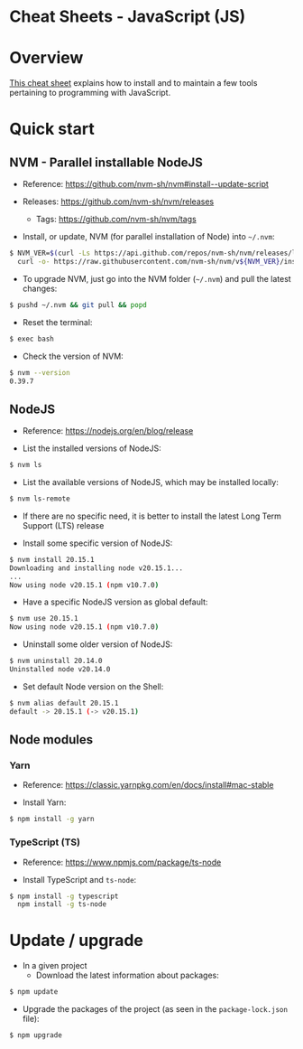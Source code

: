 Cheat Sheets - JavaScript (JS)
==============================

# Overview
[This cheat sheet](https://github.com/data-engineering-helpers/ks-cheat-sheets/blob/main/programming/js-world/README.md)
explains how to install and to maintain a few tools pertaining to
programming with JavaScript.

# Quick start

## NVM - Parallel installable NodeJS
* Reference: https://github.com/nvm-sh/nvm#install--update-script

* Releases: https://github.com/nvm-sh/nvm/releases
  + Tags: https://github.com/nvm-sh/nvm/tags

* Install, or update, NVM (for parallel installation of Node) into `~/.nvm`:
```bash
$ NVM_VER=$(curl -Ls https://api.github.com/repos/nvm-sh/nvm/releases/latest | grep 'tag_name' | cut -d'v' -f2 | cut -d'"' -f1)
  curl -o- https://raw.githubusercontent.com/nvm-sh/nvm/v${NVM_VER}/install.sh | bash
```
  * To upgrade NVM, just go into the NVM folder (`~/.nvm`) and pull the latest
    changes:
```bash
$ pushd ~/.nvm && git pull && popd
```
  * Reset the terminal:
```bash
$ exec bash
```
  * Check the version of NVM:
```bash
$ nvm --version
0.39.7
```

## NodeJS
* Reference: https://nodejs.org/en/blog/release

* List the installed versions of NodeJS:
```bash
$ nvm ls
```

* List the available versions of NodeJS, which may be installed locally:
```bash
$ nvm ls-remote
```

* If there are no specific need, it is better to install the latest
  Long Term Support (LTS) release

* Install some specific version of NodeJS:
```bash
$ nvm install 20.15.1
Downloading and installing node v20.15.1...
...
Now using node v20.15.1 (npm v10.7.0)
```

* Have a specific NodeJS version as global default:
```bash
$ nvm use 20.15.1
Now using node v20.15.1 (npm v10.7.0)
```

* Uninstall some older version of NodeJS:
```bash
$ nvm uninstall 20.14.0
Uninstalled node v20.14.0
```

* Set default Node version on the Shell:
```bash
$ nvm alias default 20.15.1
default -> 20.15.1 (-> v20.15.1)
```

## Node modules

### Yarn
* Reference: https://classic.yarnpkg.com/en/docs/install#mac-stable

* Install Yarn:
```bash
$ npm install -g yarn
```

### TypeScript (TS)
* Reference: https://www.npmjs.com/package/ts-node

* Install TypeScript and `ts-node`:
```bash
$ npm install -g typescript
  npm install -g ts-node
```

# Update / upgrade
* In a given project
  * Download the latest information about packages:
```bash
$ npm update
```
  * Upgrade the packages of the project (as seen in the `package-lock.json`
    file):
```bash
$ npm upgrade
```



